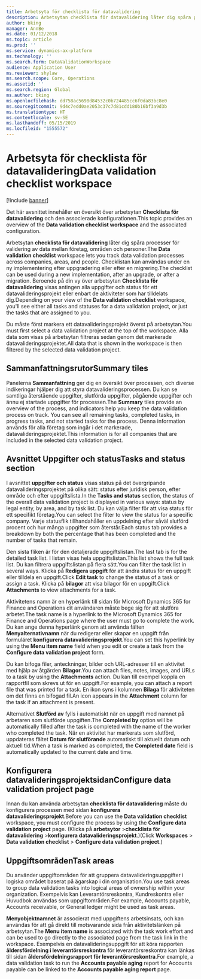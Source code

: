 ```yaml
---
title: Arbetsyta för checklista för datavalidering
description: Arbetsytan checklista för datavalidering låter dig spåra processer för validering av data mellan företag, områden och personer. Checklistan kan användas under en ny implementering efter uppgradering eller efter en migrering.
author: bking
manager: AnnBe
ms.date: 01/12/2018
ms.topic: article
ms.prod: ''
ms.service: dynamics-ax-platform
ms.technology: ''
ms.search.form: DataValidationWorkspace
audience: Application User
ms.reviewer: shylaw
ms.search.scope: Core, Operations
ms.assetid: ''
ms.search.region: Global
ms.author: bking
ms.openlocfilehash: dd758ac5698d84532c0b724485cc6f0da83bc8e0
ms.sourcegitcommit: 9d4c7edd0ae2053c37c7d81cdd180b16bf3a9d3b
ms.translationtype: HT
ms.contentlocale: sv-SE
ms.lasthandoff: 05/15/2019
ms.locfileid: "1555572"
---
```

# <a name="data-validation-checklist-workspace"></a><span data-ttu-id="2c660-104">Arbetsyta för checklista för datavalidering</span><span class="sxs-lookup"><span data-stu-id="2c660-104">Data validation checklist workspace</span></span>

[!include [banner](../includes/banner.md)]

<span data-ttu-id="2c660-105">Det här avsnittet innehåller en översikt över arbetsytan **Checklista för datavalidering** och den associerade konfigurationen.</span><span class="sxs-lookup"><span data-stu-id="2c660-105">This topic provides an overview of the **Data validation checklist workspace** and the associated configuration.</span></span>

<span data-ttu-id="2c660-106">Arbetsytan **checklista för datavalidering** låter dig spåra processer för validering av data mellan företag, områden och personer.</span><span class="sxs-lookup"><span data-stu-id="2c660-106">The **Data validation checklist** workspace lets you track data validation processes across companies, areas, and people.</span></span> <span data-ttu-id="2c660-107">Checklistan kan användas under en ny implementering efter uppgradering eller efter en migrering.</span><span class="sxs-lookup"><span data-stu-id="2c660-107">The checklist can be used during a new implementation, after an upgrade, or after a migration.</span></span> <span data-ttu-id="2c660-108">Beroende på din vy över arbetsytan **Checklista för datavalidering** visas antingen alla uppgifter och status för ett datavalideringsprojekt eller enbart de aktiviteter som har tilldelats dig.</span><span class="sxs-lookup"><span data-stu-id="2c660-108">Depending on your view of the **Data validation checklist** workspace, you'll see either all tasks and statuses for a data validation project, or just the tasks that are assigned to you.</span></span>

<span data-ttu-id="2c660-109">Du måste först markera ett datavalideringsprojekt överst på arbetsytan.</span><span class="sxs-lookup"><span data-stu-id="2c660-109">You must first select a data validation project at the top of the workspace.</span></span> <span data-ttu-id="2c660-110">Alla data som visas på arbetsytan filtreras sedan genom det markerade datavalideringsprojektet.</span><span class="sxs-lookup"><span data-stu-id="2c660-110">All data that is shown in the workspace is then filtered by the selected data validation project.</span></span>

## <a name="summary-tiles"></a><span data-ttu-id="2c660-111">Sammanfattningsrutor</span><span class="sxs-lookup"><span data-stu-id="2c660-111">Summary tiles</span></span>

<span data-ttu-id="2c660-112">Panelerna **Sammanfattning** ger dig en översikt över processen, och diverse indikeringar hjälper dig att styra datavalideringsprocessen. Du kan se samtliga återstående uppgifter, slutförda uppgifter, pågående uppgifter och ännu ej startade uppgifter för processen.</span><span class="sxs-lookup"><span data-stu-id="2c660-112">The **Summary** tiles provide an overview of the process, and indicators help you keep the data validation process on track. You can see all remaining tasks, completed tasks, in progress tasks, and not started tasks for the process.</span></span> <span data-ttu-id="2c660-113">Denna information används för alla företag som ingår i det markerade, datavalideringsprojektet.</span><span class="sxs-lookup"><span data-stu-id="2c660-113">This information is for all companies that are included in the selected data validation project.</span></span>

## <a name="tasks-and-status-section"></a><span data-ttu-id="2c660-114">Avsnittet Uppgifter och status</span><span class="sxs-lookup"><span data-stu-id="2c660-114">Tasks and status section</span></span>

<span data-ttu-id="2c660-115">I avsnittet **uppgifter och status** visas status på det övergripande datavalideringsprojektet på olika sätt: status efter juridisk person, efter område och efter uppgiftslista.</span><span class="sxs-lookup"><span data-stu-id="2c660-115">In the **Tasks and status** section, the status of the overall data validation project is displayed in various ways: status by legal entity, by area, and by task list.</span></span> <span data-ttu-id="2c660-116">Du kan välja filter för att visa status för ett specifikt företag.</span><span class="sxs-lookup"><span data-stu-id="2c660-116">You can select the filter to view the status for a specific company.</span></span> <span data-ttu-id="2c660-117">Varje statusflik tillhandahåller en uppdelning efter såväl slutförd procent och hur många uppgifter som återstår.</span><span class="sxs-lookup"><span data-stu-id="2c660-117">Each status tab provides a breakdown by both the percentage that has been completed and the number of tasks that remain.</span></span>

<span data-ttu-id="2c660-118">Den sista fliken är för den detaljerade uppgiftslistan.</span><span class="sxs-lookup"><span data-stu-id="2c660-118">The last tab is for the detailed task list.</span></span> <span data-ttu-id="2c660-119">I listan visas hela uppgiftslistan.</span><span class="sxs-lookup"><span data-stu-id="2c660-119">This list shows the full task list.</span></span>
<span data-ttu-id="2c660-120">Du kan filtrera uppgiftslistan på flera sätt.</span><span class="sxs-lookup"><span data-stu-id="2c660-120">You can filter the task list in several ways.</span></span> <span data-ttu-id="2c660-121">Klicka på **Redigera uppgift** för att ändra status för en uppgift eller tilldela en uppgift.</span><span class="sxs-lookup"><span data-stu-id="2c660-121">Click **Edit task** to change the status of a task or assign a task.</span></span> <span data-ttu-id="2c660-122">Klicka på **bilagor** att visa bilagor för en uppgift.</span><span class="sxs-lookup"><span data-stu-id="2c660-122">Click **Attachments** to view attachments for a task.</span></span>

<span data-ttu-id="2c660-123">Aktivitetens namn är en hyperlänk till sidan för Microsoft Dynamics 365 for Finance and Operations dit användaren måste bege sig för att slutföra arbetet.</span><span class="sxs-lookup"><span data-stu-id="2c660-123">The task name is a hyperlink to the Microsoft Dynamics 365 for Finance and Operations page where the user must go to complete the work.</span></span> <span data-ttu-id="2c660-124">Du kan ange denna hyperlänk genom att använda fälten **Menyalternativnamn** när du redigerar eller skapar en uppgift från formuläret **konfigurera datavalideringsprojekt**.</span><span class="sxs-lookup"><span data-stu-id="2c660-124">You can set this hyperlink by using the **Menu item name** field when you edit or create a task from the **Configure data validation project** form.</span></span>

<span data-ttu-id="2c660-125">Du kan bifoga filer, anteckningar, bilder och URL-adresser till en aktivitet med hjälp av åtgärden **Bilagor**.</span><span class="sxs-lookup"><span data-stu-id="2c660-125">You can attach files, notes, images, and URLs to a task by using the **Attachments** action.</span></span> <span data-ttu-id="2c660-126">Du kan till exempel koppla en rapportfil som skrevs ut för en uppgift.</span><span class="sxs-lookup"><span data-stu-id="2c660-126">For example, you can attach a report file that was printed for a task.</span></span> <span data-ttu-id="2c660-127">En ikon syns i kolumnen **Bilaga** för aktiviteten om det finns en bifogad fil.</span><span class="sxs-lookup"><span data-stu-id="2c660-127">An icon appears in the **Attachment** column for the task if an attachment is present.</span></span>

<span data-ttu-id="2c660-128">Alternativet **Slutförd av** fylls i automatiskt när en uppgift med namnet på arbetaren som slutförde uppgiften.</span><span class="sxs-lookup"><span data-stu-id="2c660-128">The **Completed by** option will be automatically filled after the task is completed with the name of the worker who completed the task.</span></span> <span data-ttu-id="2c660-129">När en aktivitet har markerats som slutförd, uppdateras fältet **Datum för slutförande** automatiskt till aktuellt datum och aktuell tid.</span><span class="sxs-lookup"><span data-stu-id="2c660-129">When a task is marked as completed, the **Completed date** field is automatically updated to the current date and time.</span></span>

## <a name="configure-data-validation-project-page"></a><span data-ttu-id="2c660-130">Konfigurera datavalideringsprojektsidan</span><span class="sxs-lookup"><span data-stu-id="2c660-130">Configure data validation project page</span></span>

<span data-ttu-id="2c660-131">Innan du kan använda arbetsytan **checklista för datavalidering** måste du konfigurera processen med sidan **konfigurera datavalideringsprojekt**.</span><span class="sxs-lookup"><span data-stu-id="2c660-131">Before you can use the **Data validation checklist** workspace, you must configure the process by using the **Configure data validation project** page.</span></span> <span data-ttu-id="2c660-132">(Klicka på **arbetsytor** \>**checklista för datavalidering** \>**konfigurera datavalideringsprojekt**.)</span><span class="sxs-lookup"><span data-stu-id="2c660-132">(Click **Workspaces** \> **Data validation checklist** \> **Configure data validation project**.)</span></span>

## <a name="task-areas"></a><span data-ttu-id="2c660-133">Uppgiftsområden</span><span class="sxs-lookup"><span data-stu-id="2c660-133">Task areas</span></span>

<span data-ttu-id="2c660-134">Du använder uppgiftområden för att gruppera datavalideringsuppgifter i logiska området baserat på ägarskap i din organisation.</span><span class="sxs-lookup"><span data-stu-id="2c660-134">You use task areas to group data validation tasks into logical areas of ownership within your organization.</span></span> <span data-ttu-id="2c660-135">Exempelvis kan Leverantörsreskontra, Kundreskontra eller Huvudbok användas som uppgiftområden.</span><span class="sxs-lookup"><span data-stu-id="2c660-135">For example, Accounts payable, Accounts receivable, or General ledger might be used as task areas.</span></span>

<span data-ttu-id="2c660-136">**Menyobjektnamnet** är associerat med uppgiftens arbetsinsats, och kan användas för att gå direkt till motsvarande sida från aktivitetslänken på arbetsytan.</span><span class="sxs-lookup"><span data-stu-id="2c660-136">The **Menu item name** is associated with the task work effort and can be used to go directly to the associated page from the task link in the workspace.</span></span> <span data-ttu-id="2c660-137">Exempelvis en datavalideringsuppgift för att köra rapporten **åldersfördelning i leverantörsreskontra** för leverantörsreskontra kan länkas till sidan **åldersfördelningsrapport för leverantörsreskontra**.</span><span class="sxs-lookup"><span data-stu-id="2c660-137">For example, a data validation task to run the **Accounts payable aging** report for Accounts payable can be linked to the **Accounts payable aging report** page.</span></span>
